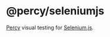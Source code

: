# @percy/seleniumjs

[Percy](https://percy.io) visual testing for [Selenium.js](https://www.npmjs.com/package/selenium-webdriver).
